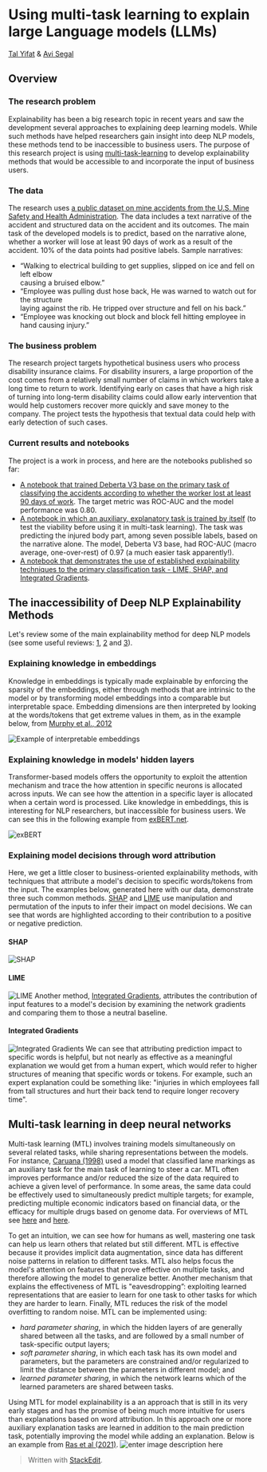 # Using multi-task learning to explain large Language models (LLMs)
[Tal Yifat](https://www.linkedin.com/in/tal-yifat/) & [‪Avi Segal‬](https://scholar.google.com/citations?hl=en&user=dYBHOY8AAAAJ)
## Overview 
### The research problem
Explainability has been a big research topic in recent years and saw the development several approaches to explaining deep learning models. While such methods have helped researchers gain insight into deep NLP models, these methods tend to be inaccessible to business users. The purpose of this research project is using [multi-task-learning](https://arxiv.org/abs/1706.05098) to develop explainability methods that would be accessible to and incorporate the input of business users.
### The data
The research uses [a public dataset on mine accidents from the U.S. Mine Safety and Health Administration](https://www.msha.gov/data-and-reports/mine-data-retrieval-system). The data includes a text narrative of the accident and structured data on the accident and its outcomes. The main task of the developed models is to predict, based on the narrative alone, whether a worker will lose at least 90 days of work as a result of the accident. 10% of the data points had positive labels. Sample narratives:
* “Walking to electrical building to get supplies, slipped on ice and fell on left elbow  
causing a bruised elbow.”
* “Employee was pulling dust hose back, He was warned to watch out for the structure  
laying against the rib. He tripped over structure and fell on his back.”
* “Employee was knocking out block and block fell hitting employee in hand causing injury.”
### The business problem
The research project targets hypothetical business users who process disability insurance claims. For disability insurers, a large proportion of the cost comes from a relatively small number of claims in which workers take a long time to return to work. Identifying early on cases that have a high risk of turning into long-term disability claims could allow early intervention that would help customers recover more quickly and save money to the company. The project tests the hypothesis that textual data could help with early detection of such cases.  
### Current results and notebooks
The project is a work in process, and here are the notebooks published so far:
* [A notebook that trained Deberta V3 base on the primary task of classifying the accidents according to whether the worker lost at least 90 days of work](https://github.com/tal-yifat/deep-NLP-explainability/blob/main/Primary_task_detecting_long_term_work_absence.ipynb). The target metric was ROC-AUC and the model performance was 0.80. 
* [A notebook in which an auxiliary, explanatory task is trained by itself](https://github.com/tal-yifat/deep-NLP-explainability/blob/main/Auxilary_task_injury_explanation.ipynb) (to test the viability before using it in multi-task learning). The task was predicting the injured body part, among seven possible labels, based on the narrative alone. The model, Deberta V3 base, had ROC-AUC (macro average, one-over-rest) of 0.97 (a much easier task apparently!).
* [A notebook that demonstrates the use of established explainability techniques to the primary classification task - LIME, SHAP, and Integrated Gradients](https://github.com/tal-yifat/deep-NLP-explainability/blob/main/Common_NLP_explainability_methods.ipynb). 
## The inaccessibility of Deep NLP Explainability Methods
Let's review some of the main explainability method for deep NLP models (see some useful reviews: [1](https://arxiv.org/abs/2210.06929), [2](https://arxiv.org/abs/2010.00711) and [3](https://arxiv.org/abs/2108.04840)).
### Explaining knowledge in embeddings
Knowledge in embeddings is typically made explainable by enforcing the sparsity of the embeddings, either through methods that are intrinsic to the model or by transforming model embeddings into a comparable but interpretable space. Embedding dimensions are then interpreted by looking at the words/tokens that get extreme values in them, as in the example below, from [Murphy et al., 2012](https://www.semanticscholar.org/paper/Learning-Effective-and-Interpretable-Semantic-using-Murphy-Talukdar/0048d3c3b41cdcc16dbe6fad545030dbed9722c6)

![Example of interpretable embeddings](https://github.com/tal-yifat/deep-NLP-explainability/blob/main/Images/Embeddings.png)
### Explaining knowledge in models' hidden layers
Transformer-based models offers the opportunity to exploit the attention mechanism and trace the how attention in specific neurons is allocated across inputs. We can see how the attention in a specific layer is allocated when a certain word is processed. Like knowledge in embeddings, this is interesting for NLP researchers, but inaccessible for business users. We can see this in the following example from [exBERT.net](https://exbert.net/). 

![exBERT](https://github.com/tal-yifat/deep-NLP-explainability/blob/main/Images/Exbert.png)
### Explaining model decisions through word attribution
Here, we get a little closer to business-oriented explainability methods, with techniques that attribute a model's decision to specific words/tokens from the input. The examples below, generated here with our data, demonstrate three such common methods. [SHAP](https://arxiv.org/abs/1705.07874) and [LIME](https://arxiv.org/abs/1602.04938) use manipulation and permutation of the inputs to infer their impact on model decisions. We can see that words are highlighted according to their contribution to a positive or negative prediction.
#### SHAP
![SHAP](https://github.com/tal-yifat/deep-NLP-explainability/blob/main/Images/SHAP.png)
#### LIME
![LIME](https://github.com/tal-yifat/deep-NLP-explainability/blob/main/Images/LIME.png)
Another method, [Integrated Gradients](https://arxiv.org/abs/1703.01365), attributes the contribution of input features to a model's decision by examining the network gradients and comparing them to those a neutral baseline.  
#### Integrated Gradients
![Integrated Gradients](https://github.com/tal-yifat/deep-NLP-explainability/blob/main/Images/Integrated%20Gradients.png)
We can see that attributing prediction impact to specific words is helpful, but not nearly as effective as a meaningful explanation we would get from a human expert, which would refer to higher structures of meaning that specific words or tokens. For example, such an expert explanation could be something like: "injuries in which employees fall from tall structures and hurt their back tend to require longer recovery time". 
## Multi-task learning in deep neural networks
Multi-task learning (MTL) involves training models simultaneously on several related tasks, while sharing representations between the models. For instance, [Caruana (1998)](https://link.springer.com/chapter/10.1007/978-1-4615-5529-2_5) used a model that classified lane markings as an auxiliary task for the main task of learning to steer a car. MTL often improves performance and/or reduced the size of the data required to achieve a given level of performance. In some areas, the same data could be effectively used to simultaneously predict multiple targets; for example, predicting multiple economic indicators based on financial data, or the efficacy for multiple drugs based on genome data. For overviews of MTL see [here](https://arxiv.org/abs/1706.05098) and [here](https://www.google.com/url?sa=t&rct=j&q=&esrc=s&source=web&cd=&cad=rja&uact=8&ved=2ahUKEwiM-q6Zx4b9AhWlVTABHRG9BbgQFnoECAcQAQ&url=https://arxiv.org/abs/2109.09138&usg=AOvVaw2e3q7TJsYwbB6nReGX37t2).   
 
To get an intuition, we can see how for humans as well, mastering one task can help us learn others that related but still different. MTL is effective because it provides implicit data augmentation, since data has different noise patterns in relation to different tasks. MTL also helps focus the model's attention on features that prove effective on multiple tasks, and therefore allowing the model to generalize better. Another mechanism that explains the effectiveness of MTL is "eavesdropping”: exploiting learned representations that are easier to learn for one task to other tasks for which they are harder to learn. Finally, MTL reduces the risk of the model overfitting to random noise. MTL can be implemented using: 
* *hard parameter sharing*, in which the hidden layers of are generally shared between all the tasks, and are followed by a small number of task-specific output layers;
* *soft parameter sharing*, in which each task has its own model and parameters, but the parameters are constrained and/or regularized to limit the distance between the parameters in different model; and
* *learned parameter sharing*, in which the network learns which of the learned parameters are shared between tasks.   

Using MTL for model explainability is a an approach that is still in its very early stages and has the promise of being much more intuitive for users than explanations based on word attribution. In this approach one or more auxiliary explanation tasks are learned in addition to the main prediction task, potentially improving the model while adding an explanation. Below is an example from [Ras et al (2021)](https://arxiv.org/abs/2004.14545).
![enter image description here](https://github.com/tal-yifat/deep-NLP-explainability/blob/main/Images/Explainability%20w%20MTL.png)
> Written with [StackEdit](https://stackedit.io/).
